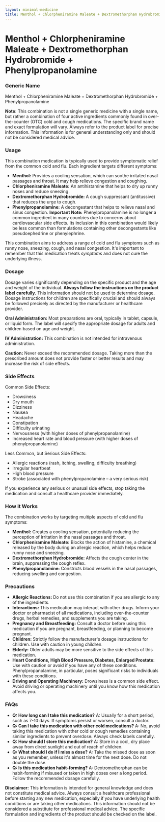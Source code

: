 ```yaml
---
layout: minimal-medicine
title: Menthol + Chlorpheniramine Maleate + Dextromethorphan Hydrobromide + Phenylpropanolamine
---
```


# Menthol + Chlorpheniramine Maleate + Dextromethorphan Hydrobromide + Phenylpropanolamine
### Generic Name

Menthol + Chlorpheniramine Maleate + Dextromethorphan Hydrobromide + Phenylpropanolamine


**Note:** This combination is not a single generic medicine with a single name, but rather a combination of four active ingredients commonly found in over-the-counter (OTC) cold and cough medications.  The specific brand name and exact formulation will vary.  Always refer to the product label for precise information.  This information is for general understanding only and should not be considered medical advice.


### Usage

This combination medication is typically used to provide symptomatic relief from the common cold and flu. Each ingredient targets different symptoms:

* **Menthol:** Provides a cooling sensation, which can soothe irritated nasal passages and throat.  It may help relieve congestion and coughing.
* **Chlorpheniramine Maleate:** An antihistamine that helps to dry up runny noses and reduce sneezing.
* **Dextromethorphan Hydrobromide:** A cough suppressant (antitussive) that reduces the urge to cough.
* **Phenylpropanolamine:** A decongestant that helps to relieve nasal and sinus congestion.  **Important Note:**  Phenylpropanolamine is no longer a common ingredient in many countries due to concerns about cardiovascular side effects.  Its inclusion in this combination would likely be less common than formulations containing other decongestants like pseudoephedrine or phenylephrine.

This combination aims to address a range of cold and flu symptoms such as runny nose, sneezing, cough, and nasal congestion.  It's important to remember that this medication treats *symptoms* and does not cure the underlying illness.


### Dosage

Dosage varies significantly depending on the specific product and the age and weight of the individual.  **Always follow the instructions on the product label carefully.**  This information should not be used to determine dosage.  Dosage instructions for children are specifically crucial and should always be followed precisely as directed by the manufacturer or healthcare provider.  

**Oral Administration:**  Most preparations are oral, typically in tablet, capsule, or liquid form.  The label will specify the appropriate dosage for adults and children based on age and weight.

**IV Administration:** This combination is not intended for intravenous administration.

**Caution:**  Never exceed the recommended dosage.  Taking more than the prescribed amount does not provide faster or better results and may increase the risk of side effects.


### Side Effects

Common Side Effects:

* Drowsiness
* Dry mouth
* Dizziness
* Nausea
* Headache
* Constipation
* Difficulty urinating
* Nervousness (with higher doses of phenylpropanolamine)
* Increased heart rate and blood pressure (with higher doses of phenylpropanolamine)

Less Common, but Serious Side Effects:

* Allergic reactions (rash, itching, swelling, difficulty breathing)
* Irregular heartbeat
* High blood pressure
* Stroke (associated with phenylpropanolamine – a very serious risk)

If you experience any serious or unusual side effects, stop taking the medication and consult a healthcare provider immediately.


### How it Works

The combination works by targeting multiple aspects of cold and flu symptoms:

* **Menthol:** Creates a cooling sensation, potentially reducing the perception of irritation in the nasal passages and throat.
* **Chlorpheniramine Maleate:** Blocks the action of histamine, a chemical released by the body during an allergic reaction, which helps reduce runny nose and sneezing.
* **Dextromethorphan Hydrobromide:** Affects the cough center in the brain, suppressing the cough reflex.
* **Phenylpropanolamine:**  Constricts blood vessels in the nasal passages, reducing swelling and congestion.


### Precautions

* **Allergic Reactions:** Do not use this combination if you are allergic to any of the ingredients.
* **Interactions:** This medication may interact with other drugs.  Inform your doctor or pharmacist of all medications, including over-the-counter drugs, herbal remedies, and supplements you are taking.
* **Pregnancy and Breastfeeding:** Consult a doctor before using this medication if you are pregnant, breastfeeding, or planning to become pregnant.
* **Children:**  Strictly follow the manufacturer's dosage instructions for children.  Use with caution in young children.
* **Elderly:**  Older adults may be more sensitive to the side effects of this medication.
* **Heart Conditions, High Blood Pressure, Diabetes, Enlarged Prostate:** Use with caution or avoid if you have any of these conditions.  Phenylpropanolamine, in particular, poses significant risks to individuals with these conditions.
* **Driving and Operating Machinery:**  Drowsiness is a common side effect. Avoid driving or operating machinery until you know how this medication affects you.

### FAQs

* **Q: How long can I take this medication?**  A:  Usually for a short period, such as 7-10 days.  If symptoms persist or worsen, consult a doctor.
* **Q: Can I take this medication with other cold medications?**  A:  No, avoid taking this medication with other cold or cough remedies containing similar ingredients to prevent overdose.  Always check labels carefully.
* **Q: How should I store this medication?**  A:  Store in a cool, dry place away from direct sunlight and out of reach of children.
* **Q:  What should I do if I miss a dose?** A: Take the missed dose as soon as you remember, unless it's almost time for the next dose.  Do not double the dose.
* **Q: Is this medication habit-forming?** A:  Dextromethorphan can be habit-forming if misused or taken in high doses over a long period.  Follow the recommended dosage carefully.

**Disclaimer:** This information is intended for general knowledge and does not constitute medical advice. Always consult a healthcare professional before starting any new medication, especially if you have underlying health conditions or are taking other medications.  This information should not be considered a substitute for professional medical advice.  The specific formulation and ingredients of the product should be checked on the label.

